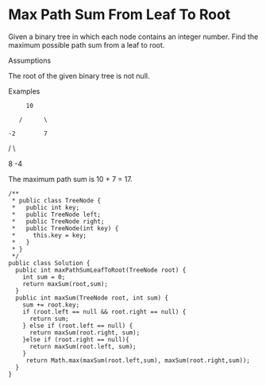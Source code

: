 # Max Path Sum From Leaf To Root

Given a binary tree in which each node contains an integer number. Find the maximum possible path sum from a leaf to root.

Assumptions

The root of the given binary tree is not null.

Examples

         10

       /      \

    -2        7

  /     \

8      -4

The maximum path sum is 10 + 7 = 17.

```text
/**
 * public class TreeNode {
 *   public int key;
 *   public TreeNode left;
 *   public TreeNode right;
 *   public TreeNode(int key) {
 *     this.key = key;
 *   }
 * }
 */
public class Solution {
  public int maxPathSumLeafToRoot(TreeNode root) {
    int sum = 0;
    return maxSum(root,sum);
  }
  public int maxSum(TreeNode root, int sum) {
    sum += root.key;
    if (root.left == null && root.right == null) {
      return sum;
    } else if (root.left == null) {
      return maxSum(root.right, sum);
    }else if (root.right == null){
      return maxSum(root.left, sum);
    }
     return Math.max(maxSum(root.left,sum), maxSum(root.right,sum));
  }
}
```



